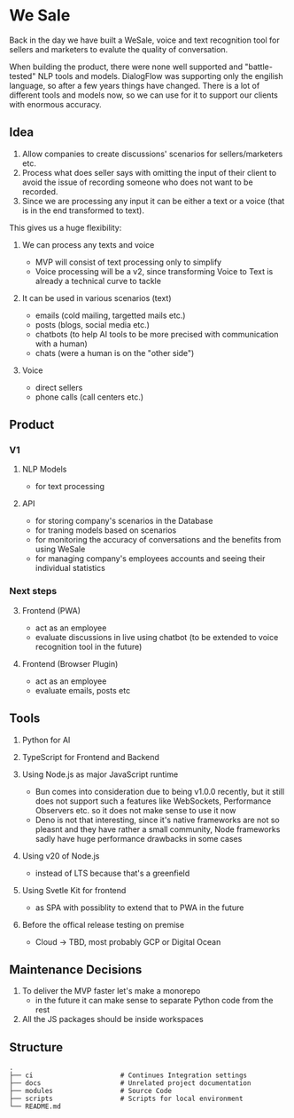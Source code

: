 # We Sale

Back in the day we have built a WeSale, voice and text recognition tool for sellers and marketers to evalute the quality of conversation.

When building the product, there were none well supported and "battle-tested" NLP tools and models.
DialogFlow was supporting only the engilish language, so after a few years things have changed.
There is a lot of different tools and models now, so we can use for it to support our clients with enormous accuracy.

## Idea

1. Allow companies to create discussions' scenarios for sellers/marketers etc.
2. Process what does seller says with omitting the input of their client to avoid the issue of recording someone who does not want to be recorded.
3. Since we are processing any input it can be either a text or a voice (that is in the end transformed to text).

This gives us a huge flexibility:
1. We can process any texts and voice
    - MVP will consist of text processing only to simplify
    - Voice processing will be a v2, since transforming Voice to Text is already a technical curve to tackle

2. It can be used in various scenarios (text)
    - emails (cold mailing, targetted mails etc.)
    - posts (blogs, social media etc.)
    - chatbots (to help AI tools to be more precised with communication with a human)
    - chats (were a human is on the "other side")

3. Voice
    - direct sellers
    - phone calls (call centers etc.)

## Product

### V1

1. NLP Models
    - for text processing

2. API
    - for storing company's scenarios in the Database
    - for traning models based on scenarios
    - for monitoring the accuracy of conversations and the benefits from using WeSale
    - for managing company's employees accounts and seeing their individual statistics

### Next steps

3. Frontend (PWA)
    - act as an employee
    - evaluate discussions in live using chatbot (to be extended to voice recognition tool in the future)

4. Frontend (Browser Plugin)
    - act as an employee
    - evaluate emails, posts etc

## Tools

1. Python for AI
2. TypeScript for Frontend and Backend
3. Using Node.js as major JavaScript runtime
    - Bun comes into consideration due to being v1.0.0 recently, but it still does not support such a features like WebSockets, Performance Observers etc. so it does not make sense to use it now
    - Deno is not that interesting, since it's native frameworks are not so pleasnt and they have rather a small community, Node frameworks sadly have huge performance drawbacks in some cases
4. Using v20 of Node.js
    - instead of LTS because that's a greenfield
5. Using Svetle Kit for frontend
    - as SPA with possiblity to extend that to PWA in the future

6. Before the offical release testing on premise
    - Cloud -> TBD, most probably GCP or Digital Ocean


## Maintenance Decisions

1. To deliver the MVP faster let's make a monorepo
    - in the future it can make sense to separate Python code from the rest
2. All the JS packages should be inside workspaces


## Structure

    .
    ├── ci                      # Continues Integration settings
    ├── docs                    # Unrelated project documentation
    ├── modules                 # Source Code
    ├── scripts                 # Scripts for local environment
    └── README.md
